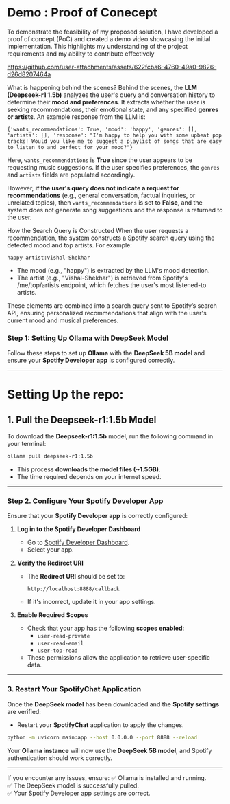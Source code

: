 # **Demo** : Proof of Conecept
To demonstrate the feasibility of my proposed solution, I have developed a proof of concept (PoC) and created a demo video showcasing the initial implementation. This highlights my understanding of the project requirements and my ability to contribute effectively


https://github.com/user-attachments/assets/622fcba6-4760-49a0-9826-d26d8207464a

What is happening behind the scenes?
Behind the scenes, the **LLM (Deepseek-r1 1.5b)** analyzes the user's query and conversation history to determine their **mood and preferences**. It extracts whether the user is seeking recommendations, their emotional state, and any specified **genres or artists**. An example response from the LLM is:  

```
{'wants_recommendations': True, 'mood': 'happy', 'genres': [], 'artists': [], 'response': "I'm happy to help you with some upbeat pop tracks! Would you like me to suggest a playlist of songs that are easy to listen to and perfect for your mood?"}
```

Here, `wants_recommendations` is **True** since the user appears to be requesting music suggestions. If the user specifies preferences, the `genres` and `artists` fields are populated accordingly.  

However, **if the user's query does not indicate a request for recommendations** (e.g., general conversation, factual inquiries, or unrelated topics), then `wants_recommendations` is set to **False**, and the system does not generate song suggestions and the response is returned to the user.

How the Search Query is Constructed
When the user requests a recommendation, the system constructs a Spotify search query using the detected mood and top artists. For example:
```
happy artist:Vishal-Shekhar
```
- The mood (e.g., "happy") is extracted by the LLM's mood detection.
- The artist (e.g., "Vishal-Shekhar") is retrieved from Spotify's /me/top/artists endpoint, which fetches the user's most listened-to artists.

These elements are combined into a search query sent to Spotify’s search API, ensuring personalized recommendations that align with the user's current mood and musical preferences.

### **Step 1: Setting Up Ollama with DeepSeek Model**

Follow these steps to set up **Ollama** with the **DeepSeek 5B model** and ensure your **Spotify Developer app** is configured correctly.



------
# Setting Up the repo:

## **1. Pull the Deepseek-r1:1.5b Model**
To download the **Deepseek-r1:1.5b** model, run the following command in your terminal:

```bash
ollama pull deepseek-r1:1.5b
```

- This process **downloads the model files (~1.5GB)**.
- The time required depends on your internet speed.

---

### **Step 2. Configure Your Spotify Developer App**
Ensure that your **Spotify Developer app** is correctly configured:

1. **Log in to the Spotify Developer Dashboard**  
   - Go to [Spotify Developer Dashboard](https://developer.spotify.com/dashboard).
   - Select your app.

2. **Verify the Redirect URI**  
   - The **Redirect URI** should be set to:  
     ```
     http://localhost:8888/callback
     ```
   - If it's incorrect, update it in your app settings.

3. **Enable Required Scopes**  
   - Check that your app has the following **scopes enabled**:  
     - `user-read-private`
     - `user-read-email`
     - `user-top-read`  
   - These permissions allow the application to retrieve user-specific data.

---

### **3. Restart Your SpotifyChat Application**
Once the **DeepSeek model** has been downloaded and the **Spotify settings** are verified:

- Restart your **SpotifyChat** application to apply the changes.

```bash
python -m uvicorn main:app --host 0.0.0.0 --port 8888 --reload
```

Your **Ollama instance** will now use the **DeepSeek 5B model**, and Spotify authentication should work correctly.

---

If you encounter any issues, ensure:
✅ Ollama is installed and running.  
✅ The DeepSeek model is successfully pulled.  
✅ Your Spotify Developer app settings are correct.
